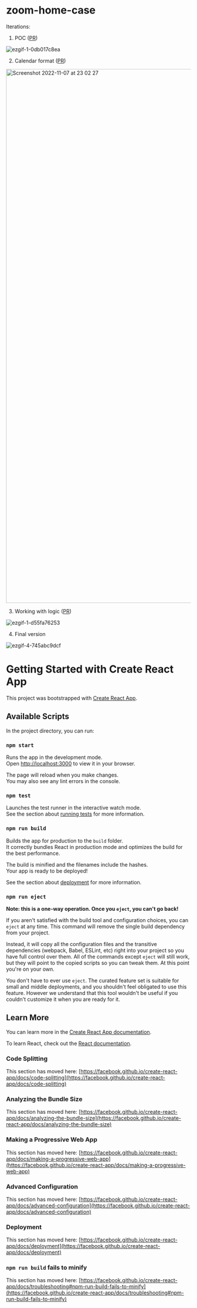 # zoom-home-case

Iterations:

1) POC ([PR](https://github.com/LucasZimmermann/zoom-home-case/commit/45cd18e58acfdb263ca980a6090711bfb657878d))



![ezgif-1-0db017c8ea](https://user-images.githubusercontent.com/65349510/200443216-fc8ac1b6-b77c-4643-aec9-76b6d5925629.gif)

2) Calendar format ([PR](https://github.com/LucasZimmermann/zoom-home-case/commit/fe2b8bb7f2b97392e06109ae90c3d38978cc6188))



<img width="1452" alt="Screenshot 2022-11-07 at 23 02 27" src="https://user-images.githubusercontent.com/65349510/200443314-f3b13deb-9c97-48a7-87c1-4eca73f0c5af.png">


3) Working with logic ([PR](https://github.com/LucasZimmermann/zoom-home-case/commit/2d9a1d2f1ab03514d860ffa0ac403b8a134e918d))




![ezgif-1-d55fa76253](https://user-images.githubusercontent.com/65349510/200443551-f28806e4-af40-424b-a82a-f7439fe94f4c.gif)

4) Final version




![ezgif-4-745abc9dcf](https://user-images.githubusercontent.com/65349510/200618802-3f577411-1c0c-41cb-91af-832ec46b4058.gif)



# Getting Started with Create React App

This project was bootstrapped with [Create React App](https://github.com/facebook/create-react-app).

## Available Scripts

In the project directory, you can run:

### `npm start`

Runs the app in the development mode.\
Open [http://localhost:3000](http://localhost:3000) to view it in your browser.

The page will reload when you make changes.\
You may also see any lint errors in the console.

### `npm test`

Launches the test runner in the interactive watch mode.\
See the section about [running tests](https://facebook.github.io/create-react-app/docs/running-tests) for more information.

### `npm run build`

Builds the app for production to the `build` folder.\
It correctly bundles React in production mode and optimizes the build for the best performance.

The build is minified and the filenames include the hashes.\
Your app is ready to be deployed!

See the section about [deployment](https://facebook.github.io/create-react-app/docs/deployment) for more information.

### `npm run eject`

**Note: this is a one-way operation. Once you `eject`, you can't go back!**

If you aren't satisfied with the build tool and configuration choices, you can `eject` at any time. This command will remove the single build dependency from your project.

Instead, it will copy all the configuration files and the transitive dependencies (webpack, Babel, ESLint, etc) right into your project so you have full control over them. All of the commands except `eject` will still work, but they will point to the copied scripts so you can tweak them. At this point you're on your own.

You don't have to ever use `eject`. The curated feature set is suitable for small and middle deployments, and you shouldn't feel obligated to use this feature. However we understand that this tool wouldn't be useful if you couldn't customize it when you are ready for it.

## Learn More

You can learn more in the [Create React App documentation](https://facebook.github.io/create-react-app/docs/getting-started).

To learn React, check out the [React documentation](https://reactjs.org/).

### Code Splitting

This section has moved here: [https://facebook.github.io/create-react-app/docs/code-splitting](https://facebook.github.io/create-react-app/docs/code-splitting)

### Analyzing the Bundle Size

This section has moved here: [https://facebook.github.io/create-react-app/docs/analyzing-the-bundle-size](https://facebook.github.io/create-react-app/docs/analyzing-the-bundle-size)

### Making a Progressive Web App

This section has moved here: [https://facebook.github.io/create-react-app/docs/making-a-progressive-web-app](https://facebook.github.io/create-react-app/docs/making-a-progressive-web-app)

### Advanced Configuration

This section has moved here: [https://facebook.github.io/create-react-app/docs/advanced-configuration](https://facebook.github.io/create-react-app/docs/advanced-configuration)

### Deployment

This section has moved here: [https://facebook.github.io/create-react-app/docs/deployment](https://facebook.github.io/create-react-app/docs/deployment)

### `npm run build` fails to minify

This section has moved here: [https://facebook.github.io/create-react-app/docs/troubleshooting#npm-run-build-fails-to-minify](https://facebook.github.io/create-react-app/docs/troubleshooting#npm-run-build-fails-to-minify)

